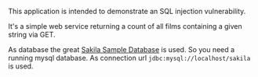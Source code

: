 This application is intended to demonstrate an SQL injection vulnerability.

It's a simple web service returning a count of all films containing a given string via GET.

As database the great [Sakila Sample Database](https://dev.mysql.com/doc/sakila/en/) is used. So you need a running mysql database. As connection url `jdbc:mysql://localhost/sakila` is used.
